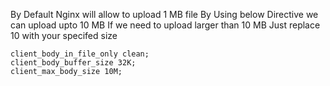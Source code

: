 
By Default Nginx will allow to upload 1 MB file
By Using below Directive we can upload upto 10 MB 
If we need to upload larger than 10 MB Just replace 10 with your specifed size

```
client_body_in_file_only clean;
client_body_buffer_size 32K;
client_max_body_size 10M;
```
